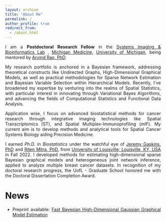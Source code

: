 ```yaml
---
layout: archive
title: "About Me"
permalink: /
author_profile: true
redirect_from: 
  - /about.html
---
```


<span style="text-align: justify"> 

I am a **Postdoctoral Research Fellow**  in the <span style ="color:blue">[Systems Imaging & Bioinformatics Lab](https://sibl.lab.medicine.umich.edu/)</span> ,  <span style = "color:blue">[Michigan Medicine](https://www.uofmhealth.org/)</span>, <span style = "color:blue">[University of Michigan](https://umich.edu/)</span>, being mentored by <span style ="color:blue">[Arvind Rao, PhD](https://sph.umich.edu/faculty-profiles/rao-arvind.html)</span>.

My research portfolio is anchored in a Bayesian framework, addressing theoretical constructs like Undirected Graphs, High-Dimensional Graphical Models, as well as practical methodologies for Sparse Network Estimation and Bayesian Variable Selection within Hierarchical Models. Recently, I've broadened my expertise by venturing into the realms of Spatial Statistics, with particular interest in innovating through Variational Bayes Algorithms, and advancing the fields of Computational Statistics and Functional Data Analysis. 

Application wise, I focus on advanced biostatistical methods for cancer research through integrative imaging technologies like Spatial Transcriptomics (ST), and Spatial Multiplex-Immunoprofiling (mIF). My current aim is to develop methods and analytical tools for Spatial Cancer Systems Biology aiding Precision Medicine. 

I earned _Ph.D._ in _Biostatistics_ under the watchful eye of <span style ="color:blue">[Jeremy Gaskins, PhD](https://louisville.edu/sphis/directory/jeremy-gaskins-phd)</span> and <span style ="color:blue">[Riten Mitra, PhD](https://louisville.edu/sphis/directory/riten-mitra)</span>, from <span style ="color:blue">[University of Louisville; Louisville, KY, USA](https://louisville.edu/)</span> in Fall 2022. I developed methods for estimating high-dimensional sparse Bayesian graphical models and heterogeneous joint network inference, applied to analyze multiple breast cancer datasets. In recognition of my doctoral research progress, the UofL - Graduate School honored me with the Doctoral Dissertation Completion Award.


# News

* Preprint available: <span style ="color:blue"> [Fast Bayesian High-Dimensional Gaussian Graphical Model Estimation](https://arxiv.org/abs/2308.02713) </span>
